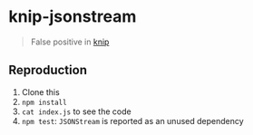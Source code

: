 # knip-jsonstream

> False positive in [knip](https://knip.dev)

## Reproduction

1. Clone this
2. `npm install`
3. `cat index.js` to see the code
4. `npm test`: `JSONStream` is reported as an unused dependency
